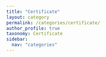 ```yaml
---
title: "Certificate"
layout: category
permalink: /categories/certificate/
author_profile: true
taxonomy: Certificate
sidebar:
  nav: "categories"
---
```

